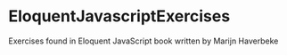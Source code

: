 # EloquentJavascriptExercises
Exercises found in Eloquent JavaScript book written by Marijn Haverbeke
